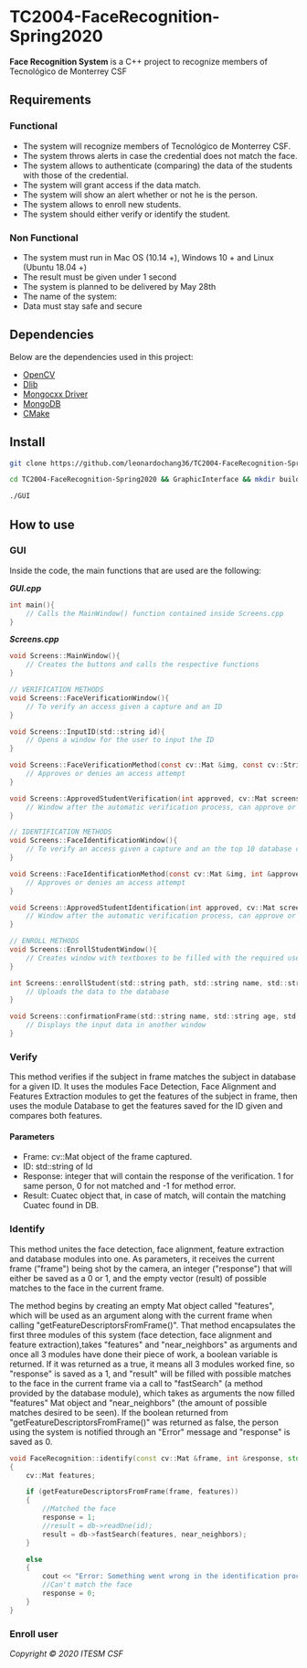 # TC2004-FaceRecognition-Spring2020

**Face Recognition System** is a C++ project to recognize members of Tecnológico de Monterrey CSF

## Requirements

### Functional

- The system will recognize members of Tecnológico de Monterrey CSF.
- The system throws alerts in case the credential does not match the face.
- The system allows to authenticate (comparing) the data of the students with those of the credential.
- The system will grant access if the data match.
- The system will show an alert whether or not he is the person.
- The system allows to enroll new students.
- The system should either verify or identify the student.

### Non Functional

- The system must run in Mac OS (10.14 +), Windows 10 + and Linux (Ubuntu 18.04 +)
- The result must be given under 1 second
- The system is planned to be delivered by May 28th
- The name of the system: <name>
- Data must stay safe and secure

## Dependencies

Below are the dependencies used in this project:

- [OpenCV](https://docs.opencv.org/master/d7/d9f/tutorial_linux_install.html)
- [Dlib](https://github.com/davisking/dlib)
- [Mongocxx Driver](http://mongocxx.org/mongocxx-v3/installation/)
- [MongoDB](https://www.mongodb.com/download-center/community)
- [CMake](https://cmake.org/download/)

## Install

```sh
git clone https://github.com/leonardochang36/TC2004-FaceRecognition-Spring2020.git

cd TC2004-FaceRecognition-Spring2020 && GraphicInterface && mkdir build && cmake .. && make

./GUI
```

## How to use

### GUI

Inside the code, the main functions that are used are the following:

**_GUI.cpp_**

```c
int main(){
	// Calls the MainWindow() function contained inside Screens.cpp
}
```

**_Screens.cpp_**

```c
void Screens::MainWindow(){
	// Creates the buttons and calls the respective functions
}

// VERIFICATION METHODS
void Screens::FaceVerificationWindow(){
	// To verify an access given a capture and an ID
}

void Screens::InputID(std::string id){
	// Opens a window for the user to input the ID
}

void Screens::FaceVerificationMethod(const cv::Mat &img, const cv::String &id, int &approved, Cuatec &response){
	// Approves or denies an access attempt
}

void Screens::ApprovedStudentVerification(int approved, cv::Mat screenshot, cv::Mat dbImg, cv::String id, std::string inputID){
	// Window after the automatic verification process, can approve or deny access manually
}

// IDENTIFICATION METHODS
void Screens::FaceIdentificationWindow(){
	// To verify an access given a capture and an the top 10 database closest images
}

void Screens::FaceIdentificationMethod(const cv::Mat &img, int &approved, std::vector<cv::Mat> &dbImg){
	// Approves or denies an access attempt
}

void Screens::ApprovedStudentIdentification(int approved, cv::Mat screenshot, std::vector < cv::Mat > dbImg, std::vector < string > inputID) {
	// Window after the automatic verification process, can approve or deny access manually
}

// ENROLL METHODS
void Screens::EnrollStudentWindow(){
	// Creates window with textboxes to be filled with the required user information
}

int Screens::enrollStudent(std::string path, std::string name, std::string age, std::string id){
	// Uploads the data to the database
}

void Screens::confirmationFrame(std::string name, std::string age, std::string id, std::string path, cv::Mat image, int confirmation) {
	// Displays the input data in another window
}
```

### Verify

This method verifies if the subject in frame matches the subject in database for a given ID. It uses the modules Face Detection, Face Alignment and Features Extraction modules to get the features of the subject in frame, then uses the module Database to get the features saved for the ID given and compares both features.

#### Parameters

- Frame: cv::Mat object of the frame captured.
- ID: std::string of Id
- Response: integer that will contain the response of the verification. 1 for same person, 0 for not matched and -1 for method error.
- Result: Cuatec object that, in case of match, will contain the matching Cuatec found in DB.

### Identify

This method unites the face detection, face alignment, feature extraction and database modules into one. As parameters, it receives the current frame ("frame") being shot by the camera, an integer ("response") that will either be saved as a 0 or 1, and the empty vector (result) of possible matches to the face in the current frame.

The method begins by creating an empty Mat object called "features", which will be used as an argument along with the current frame when calling "getFeatureDescriptorsFromFrame()". That method encapsulates the first three modules of this system (face detection, face alignment and feature extraction),takes "features" and "near_neighbors" as arguments and once all 3 modules have done their piece of work, a boolean variable is returned. If it was returned as a true, it means all 3 modules worked fine, so "response" is saved as a 1, and "result" will be filled with possible matches to the face in the current frame via a call to "fastSearch" (a method provided by the database module), which takes as arguments the now filled "features" Mat object and "near_neighbors" (the amount of possible matches desired to be seen). If the boolean returned from "getFeatureDescriptorsFromFrame()" was returned as false, the person using the system is notified through an "Error" message and "response" is saved as 0.

```c++
void FaceRecognition::identify(const cv::Mat &frame, int &response, std::vector<Cuatec> &result)
{
	cv::Mat features;

	if (getFeatureDescriptorsFromFrame(frame, features))
	{
		//Matched the face
		response = 1;
		//result = db->readOne(id);
		result = db->fastSearch(features, near_neighbors);
	}

	else
	{
		cout << "Error: Something went wrong in the identification process.\n";
		//Can't match the face
		response = 0;
	}
}
```

### Enroll user

_Copyright © 2020 ITESM CSF_
